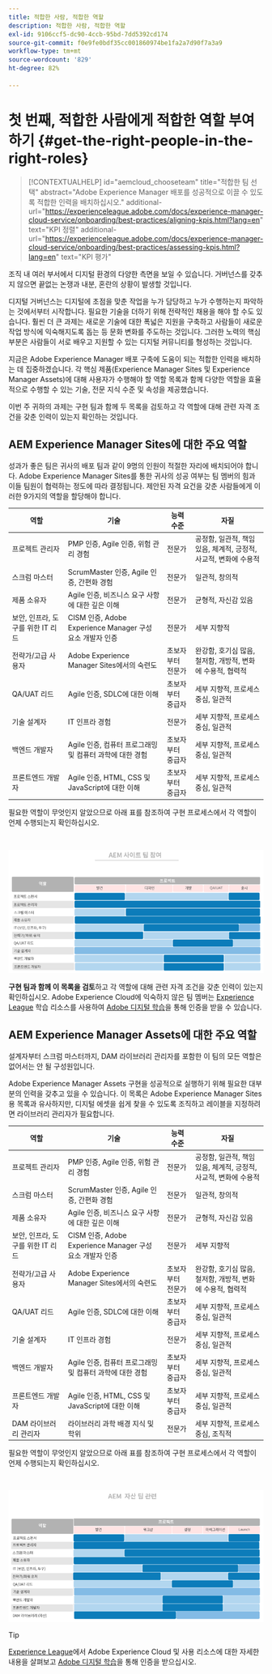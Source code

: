 ```yaml
---
title: 적합한 사람, 적합한 역할
description: 적합한 사람, 적합한 역할
exl-id: 9106ccf5-dc90-4ccb-95bd-7dd5392cd174
source-git-commit: f0e9fe0bdf35cc001860974be1fa2a7d90f7a3a9
workflow-type: tm+mt
source-wordcount: '829'
ht-degree: 82%

---
```


# 첫 번째, 적합한 사람에게 적합한 역할 부여하기 {#get-the-right-people-in-the-right-roles}

>[!CONTEXTUALHELP]
>id="aemcloud_chooseteam"
>title="적합한 팀 선택"
>abstract="Adobe Experience Manager 배포를 성공적으로 이끌 수 있도록 적합한 인력을 배치하십시오."
>additional-url="https://experienceleague.adobe.com/docs/experience-manager-cloud-service/onboarding/best-practices/aligning-kpis.html?lang=en" text="KPI 정렬"
>additional-url="https://experienceleague.adobe.com/docs/experience-manager-cloud-service/onboarding/best-practices/assessing-kpis.html?lang=en" text="KPI 평가"

조직 내 여러 부서에서 디지털 환경의 다양한 측면을 보일 수 있습니다. 거버넌스를 갖추지 않으면 끝없는 논쟁과 내분, 혼란의 상황이 발생할 것입니다.

디지털 거버넌스는 디지털에 초점을 맞춘 작업을 누가 담당하고 누가 수행하는지 파악하는 것에서부터 시작합니다. 필요한 기술을 더하기 위해 전략적인 채용을 해야 할 수도 있습니다. 훨씬 더 큰 과제는 새로운 기술에 대한 폭넓은 지원을 구축하고 사람들이 새로운 작업 방식에 익숙해지도록 돕는 등 문화 변화를 주도하는 것입니다. 그러한 노력의 핵심 부분은 사람들이 서로 배우고 지원할 수 있는 디지털 커뮤니티를 형성하는 것입니다.

지금은 Adobe Experience Manager 배포 구축에 도움이 되는 적합한 인력을 배치하는 데 집중하겠습니다. 각 핵심 제품(Experience Manager Sites 및 Experience Manager Assets)에 대해 사용자가 수행해야 할 역할 목록과 함께 다양한 역할을 효율적으로 수행할 수 있는 기술, 전문 지식 수준 및 속성을 제공했습니다.

이번 주 귀하의 과제는 구현 팀과 함께 두 목록을 검토하고 각 역할에 대해 관련 자격 조건을 갖춘 인력이 있는지 확인하는 것입니다.

## **AEM Experience Manager Sites에 대한 주요 역할**

성과가 좋은 팀은 귀사의 배포 팀과 같이 9명의 인원이 적절한 자리에 배치되어야 합니다. Adobe Experience Manager Sites를 통한 귀사의 성공 여부는 팀 멤버의 힘과 이들 팀원이 협력하는 정도에 따라 결정됩니다. 제안된 자격 요건을 갖춘 사람들에게 이러한 9가지의 역할을 할당해야 합니다.

| 역할 | 기술 | 능력 수준 | 자질 |
|--- |--- |--- |--- |
| 프로젝트 관리자 | PMP 인증, Agile 인증, 위험 관리 경험 | 전문가 | 공정함, 일관적, 책임 있음, 체계적, 긍정적, 사교적, 변화에 수용적 |
| 스크럼 마스터 | ScrumMaster 인증, Agile 인증, 간편화 경험 | 전문가 | 일관적, 창의적 |
| 제품 소유자 | Agile 인증, 비즈니스 요구 사항에 대한 깊은 이해 | 전문가 | 균형적, 자신감 있음 |
| 보안, 인프라, 도구를 위한 IT 리드 | CISM 인증, Adobe Experience Manager 구성 요소 개발자 인증 | 전문가 | 세부 지향적 |
| 전략가/고급 사용자 | Adobe Experience Manager Sites에서의 숙련도 | 초보자부터 전문가 | 완강함, 호기심 많음, 철저함, 개방적, 변화에 수용적, 협력적 |
| QA/UAT 리드 | Agile 인증, SDLC에 대한 이해 | 초보자부터 중급자 | 세부 지향적, 프로세스 중심, 일관적 |
| 기술 설계자 | IT 인프라 경험 | 전문가 | 세부 지향적, 프로세스 중심, 일관적 |
| 백엔드 개발자 | Agile 인증, 컴퓨터 프로그래밍 및 컴퓨터 과학에 대한 경험 | 초보자부터 중급자 | 세부 지향적, 프로세스 중심, 일관적 |
| 프론트엔드 개발자 | Agile 인증, HTML, CSS 및 JavaScript에 대한 이해 | 초보자부터 중급자 | 세부 지향적, 프로세스 중심, 일관적 |

필요한 역할이 무엇인지 알았으므로 아래 표를 참조하여 구현 프로세스에서 각 역할이 언제 수행되는지 확인하십시오.

<br>

![구현을 위한 역할 검토](assets/team_involvement.png)

**구현 팀과 함께 이 목록을 검토**&#x200B;하고 각 역할에 대해 관련 자격 조건을 갖춘 인력이 있는지 확인하십시오. Adobe Experience Cloud에 익숙하지 않은 팀 멤버는 [Experience League](https://experienceleague.adobe.com/#recommended/solutions/experience-manager) 학습 리소스를 사용하여 [Adobe 디지털 학습](https://learning.adobe.com/certification.html)을 통해 인증을 받을 수 있습니다.

## **AEM Experience Manager Assets에 대한 주요 역할**

설계자부터 스크럼 마스터까지, DAM 라이브러리 관리자를 포함한 이 팀의 모든 역할은 없어서는 안 될 구성원입니다.

Adobe Experience Manager Assets 구현을 성공적으로 실행하기 위해 필요한 대부분의 인력을 갖추고 있을 수 있습니다. 이 목록은 Adobe Experience Manager Sites용 목록과 유사하지만, 디지털 에셋을 쉽게 찾을 수 있도록 조직하고 레이블을 지정하려면 라이브러리 관리자가 필요합니다.

| 역할 | 기술 | 능력 수준 | 자질 |
|--- |--- |--- |--- |
| 프로젝트 관리자 | PMP 인증, Agile 인증, 위험 관리 경험 | 전문가 | 공정함, 일관적, 책임 있음, 체계적, 긍정적, 사교적, 변화에 수용적 |
| 스크럼 마스터 | ScrumMaster 인증, Agile 인증, 간편화 경험 | 전문가 | 일관적, 창의적 |
| 제품 소유자 | Agile 인증, 비즈니스 요구 사항에 대한 깊은 이해 | 전문가 | 균형적, 자신감 있음 |
| 보안, 인프라, 도구를 위한 IT 리드 | CISM 인증, Adobe Experience Manager 구성 요소 개발자 인증 | 전문가 | 세부 지향적 |
| 전략가/고급 사용자 | Adobe Experience Manager Sites에서의 숙련도 | 초보자부터 전문가 | 완강함, 호기심 많음, 철저함, 개방적, 변화에 수용적, 협력적 |
| QA/UAT 리드 | Agile 인증, SDLC에 대한 이해 | 초보자부터 중급자 | 세부 지향적, 프로세스 중심, 일관적 |
| 기술 설계자 | IT 인프라 경험 | 전문가 | 세부 지향적, 프로세스 중심, 일관적 |
| 백엔드 개발자 | Agile 인증, 컴퓨터 프로그래밍 및 컴퓨터 과학에 대한 경험 | 초보자부터 중급자 | 세부 지향적, 프로세스 중심, 일관적 |
| 프론트엔드 개발자 | Agile 인증, HTML, CSS 및 JavaScript에 대한 이해 | 초보자부터 중급자 | 세부 지향적, 프로세스 중심, 일관적 |
| DAM 라이브러리 관리자 | 라이브러리 과학 배경 지식 및 학위 | 전문가 | 세부 지향적, 프로세스 중심, 조직적 |

필요한 역할이 무엇인지 알았으므로 아래 표를 참조하여 구현 프로세스에서 각 역할이 언제 수행되는지 확인하십시오.

<br>

![](/help/overview/assets/team_involvement2.png)

>[!TIP]
>
> [Experience League](https://experienceleague.adobe.com/#recommended/solutions/experience-manager)에서 Adobe Experience Cloud 및 사용 리소스에 대한 자세한 내용을 살펴보고 [Adobe 디지털 학습](https://learning.adobe.com/certification.html)을 통해 인증을 받으십시오.
